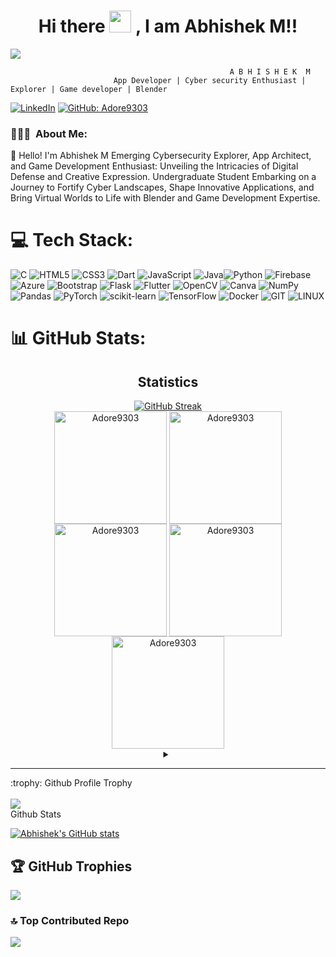 <p align="center">
  <h1 align="center"> Hi there <img src="https://media.giphy.com/media/hvRJCLFzcasrR4ia7z/giphy.gif" width="35px" height="35px"> , I am Abhishek M!!</h1>
  <img src="https://media.licdn.com/dms/image/D5616AQHdiwASM5Hz3Q/profile-displaybackgroundimage-shrink_350_1400/0/1693666740739?e=1711584000&v=beta&t=R4VaU24x1DNnPOnNlSUv_K4T9_C_yhXXXvVROBxGbjE" />
</p>

                                                     A B H I S H E K  M
                           App Developer | Cyber security Enthusiast | Explorer | Game developer | Blender

[![LinkedIn](https://img.shields.io/badge/LinkedIn-%230077B5.svg?logo=linkedin&logoColor=white)](https://www.linkedin.com/in/abhishek-mukunda-6b0393208/)
[![GitHub: Adore9303](https://img.shields.io/github/followers/Adore9303?label=follow&style=social)](https://github.com/Adore9303)

<h3> 👨🏻‍💻 &nbsp;About Me: </h3>

👋 Hello! I'm Abhishek M 
Emerging Cybersecurity Explorer, App Architect, and Game Development Enthusiast: Unveiling the Intricacies of Digital Defense and Creative Expression. Undergraduate Student Embarking on a Journey to Fortify Cyber Landscapes, Shape Innovative Applications, and Bring Virtual Worlds to Life with Blender and Game Development Expertise.



# 💻 Tech Stack:
![C](https://img.shields.io/badge/c-%2300599C.svg?style=for-the-badge&logo=c&logoColor=white) ![HTML5](https://img.shields.io/badge/html5-%23E34F26.svg?style=for-the-badge&logo=html5&logoColor=white) ![CSS3](https://img.shields.io/badge/css3-%231572B6.svg?style=for-the-badge&logo=css3&logoColor=white) ![Dart](https://img.shields.io/badge/dart-%230175C2.svg?style=for-the-badge&logo=dart&logoColor=white) ![JavaScript](https://img.shields.io/badge/javascript-%23323330.svg?style=for-the-badge&logo=javascript&logoColor=%23F7DF1E) ![Java](https://img.shields.io/badge/java-%23ED8B00.svg?style=for-the-badge&logo=openjdk&logoColor=white)![Python](https://img.shields.io/badge/python-3670A0?style=for-the-badge&logo=python&logoColor=ffdd54) ![Firebase](https://img.shields.io/badge/firebase-%23039BE5.svg?style=for-the-badge&logo=firebase) ![Azure](https://img.shields.io/badge/azure-%230072C6.svg?style=for-the-badge&logo=microsoftazure&logoColor=white) ![Bootstrap](https://img.shields.io/badge/bootstrap-%238511FA.svg?style=for-the-badge&logo=bootstrap&logoColor=white) ![Flask](https://img.shields.io/badge/flask-%23000.svg?style=for-the-badge&logo=flask&logoColor=white) ![Flutter](https://img.shields.io/badge/Flutter-%2302569B.svg?style=for-the-badge&logo=Flutter&logoColor=white) ![OpenCV](https://img.shields.io/badge/opencv-%23white.svg?style=for-the-badge&logo=opencv&logoColor=white) ![Canva](https://img.shields.io/badge/Canva-%2300C4CC.svg?style=for-the-badge&logo=Canva&logoColor=white) ![NumPy](https://img.shields.io/badge/numpy-%23013243.svg?style=for-the-badge&logo=numpy&logoColor=white)  ![Pandas](https://img.shields.io/badge/pandas-%23150458.svg?style=for-the-badge&logo=pandas&logoColor=white) ![PyTorch](https://img.shields.io/badge/PyTorch-%23EE4C2C.svg?style=for-the-badge&logo=PyTorch&logoColor=white) ![scikit-learn](https://img.shields.io/badge/scikit--learn-%23F7931E.svg?style=for-the-badge&logo=scikit-learn&logoColor=white) ![TensorFlow](https://img.shields.io/badge/TensorFlow-%23FF6F00.svg?style=for-the-badge&logo=TensorFlow&logoColor=white) ![Docker](https://img.shields.io/badge/docker-%230db7ed.svg?style=for-the-badge&logo=docker&logoColor=white) ![GIT](https://img.shields.io/badge/Git-fc6d26?style=for-the-badge&logo=git&logoColor=white) ![LINUX](https://img.shields.io/badge/Linux-FCC624?style=for-the-badge&logo=linux&logoColor=black) 
# 📊 GitHub Stats:
<h2 align="center">Statistics</h2>
<div align="center">
<a href="https://github.com/Adore9303">
   <a href="https://git.io/streak-stats"><img src="https://streak-stats.demolab.com?user=Adore9303&theme=highcontrast" alt="GitHub Streak" /></a>
<br/>
<!--   <img width="40%" align="center"  src="https://github-readme-stats.vercel.app/api/top-langs?username=Adore9303&color=0e75b6&style=flat&theme=nightowl&hide_border=true" alt="Adore9303" /> -->
<img align="center" src="http://github-profile-summary-cards.vercel.app/api/cards/stats?username=Adore9303&theme=2077" height="180em" alt="Adore9303" />
<img align="center" src="http://github-profile-summary-cards.vercel.app/api/cards/most-commit-language?username=Adore9303&theme=2077" height="180em" alt="Adore9303" />
<img align="center" src="http://github-profile-summary-cards.vercel.app/api/cards/repos-per-language?username=Adore9303&theme=2077" height="180em" alt="Adore9303" />
<img align="center" src="http://github-profile-summary-cards.vercel.app/api/cards/productive-time?username=Adore9303&theme=2077" height="180em" alt="Adore9303" />
<img align="center" src="http://github-profile-summary-cards.vercel.app/api/cards/profile-details?username=Adore9303&theme=2077" height="180em" alt="Adore9303" />
</div>

<details> <summary align="center"> </samp></summary><b>Note:</b> Most Used languages is only a metric of the languages my public code consists of and doesn't reflect experience or skill level.</details>

---

<summary>:trophy: Github Profile Trophy</summary>
  <br/>
  <img src="https://github-profile-trophy.vercel.app/?username=Adore9303&theme=monokai&row=1&no-frame=true&no-bg=true/">

<summary>Github Stats</summary>

[![Abhishek's GitHub stats](https://stats.quine.sh/Adore9303/github)](https://stats.quine.sh/Adore9303/github)


## 🏆 GitHub Trophies
![](https://github-profile-trophy.vercel.app/?username=Adore9303&theme=dracula&no-frame=false&no-bg=true&margin-w=4)

### 🔝 Top Contributed Repo
![](https://github-contributor-stats.vercel.app/api?username=Adore9303&limit=5&theme=dark&combine_all_yearly_contributions=true)
